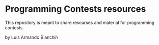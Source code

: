 
# Programming Contests resources

This repository is meant to share resourses and material for programming contests.

by Luís Armando Bianchin
